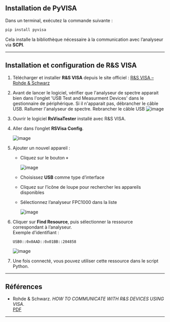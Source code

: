 ## Installation de PyVISA

Dans un terminal, exécutez la commande suivante :

```bash
pip install pyvisa
```

Cela installe la bibliothèque nécessaire à la communication avec l’analyseur via **SCPI**.

---

## Installation et configuration de R&S VISA

1. Télécharger et installer **R&S VISA** depuis le site officiel :
   [R&S VISA – Rohde & Schwarz](https://www.rohde-schwarz.com/us/applications/r-s-visa-application-note_56280-148812.html)

2. Avant de lancer le logiciel, vérifier que l'analyseur de spectre apparait bien dans l'onglet 'USB Test and Measurment Devices' dans le gestionnaire de périphérique.
   Si il n'apparait pas, débrancher le câble USB. Rallumer l'analyseur de spectre. Rebrancher le câble USB
   ![image](https://github.com/user-attachments/assets/c51bde63-db11-4e31-95c6-c3ebe187efce)



4. Ouvrir le logiciel **RsVisaTester** installé avec R&S VISA.

5. Aller dans l’onglet **RSVisa Config**.

    ![image](https://github.com/user-attachments/assets/916d3eb2-2a31-4ad0-b099-8fb645057736)


6. Ajouter un nouvel appareil :
   - Cliquez sur le bouton **`+`**
  
      ![image](https://github.com/user-attachments/assets/3849a290-ef28-4921-b179-991fbb7c11b4)


   - Choisissez **USB** comme type d’interface
   - Cliquez sur l’icône de loupe pour rechercher les appareils disponibles
   - Sélectionnez l’analyseur FPC1000 dans la liste

      ![image](https://github.com/user-attachments/assets/74645f65-9748-48df-9898-e4de2ea8a80d)

7. Cliquer sur **Find Resource**, puis sélectionner la ressource correspondant à l’analyseur.  
   Exemple d’identifiant :  
   ```
   USB0::0x0AAD::0x01BB::204858
   ```
    ![image](https://github.com/user-attachments/assets/bc797fe8-87a1-4b73-ba55-a359d6bc7d1b)


8. Une fois connecté, vous pouvez utiliser cette ressource dans le script Python.

---

## Références

- Rohde & Schwarz. *HOW TO COMMUNICATE WITH R&S DEVICES USING VISA*.  
  [PDF](https://scdn.rohde-schwarz.com/ur/pws/dl_downloads/dl_application/application_notes/1sl374/1SL374_0e.pdf)

---

